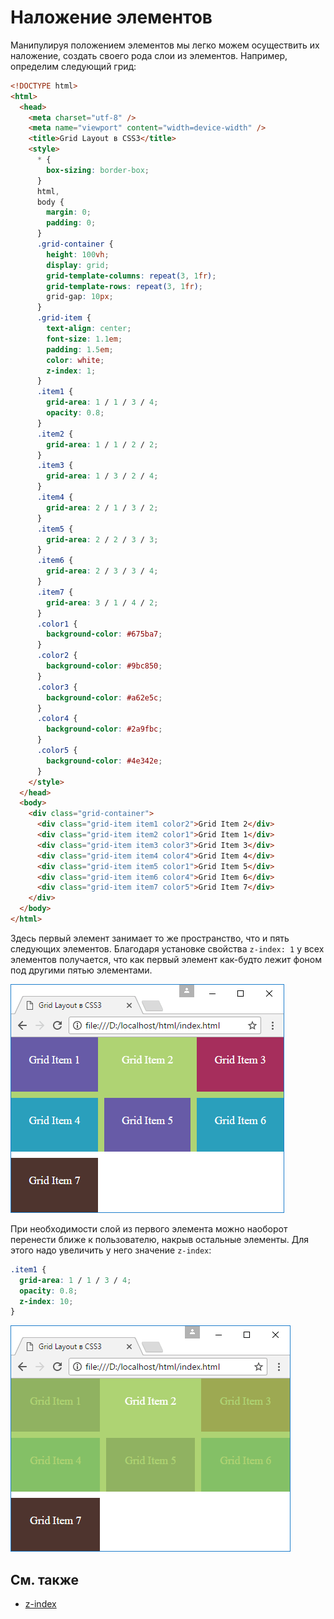 # Наложение элементов

Манипулируя положением элементов мы легко можем осуществить их наложение, создать своего рода слои из элементов. Например, определим следующий грид:

```html
<!DOCTYPE html>
<html>
  <head>
    <meta charset="utf-8" />
    <meta name="viewport" content="width=device-width" />
    <title>Grid Layout в CSS3</title>
    <style>
      * {
        box-sizing: border-box;
      }
      html,
      body {
        margin: 0;
        padding: 0;
      }
      .grid-container {
        height: 100vh;
        display: grid;
        grid-template-columns: repeat(3, 1fr);
        grid-template-rows: repeat(3, 1fr);
        grid-gap: 10px;
      }
      .grid-item {
        text-align: center;
        font-size: 1.1em;
        padding: 1.5em;
        color: white;
        z-index: 1;
      }
      .item1 {
        grid-area: 1 / 1 / 3 / 4;
        opacity: 0.8;
      }
      .item2 {
        grid-area: 1 / 1 / 2 / 2;
      }
      .item3 {
        grid-area: 1 / 3 / 2 / 4;
      }
      .item4 {
        grid-area: 2 / 1 / 3 / 2;
      }
      .item5 {
        grid-area: 2 / 2 / 3 / 3;
      }
      .item6 {
        grid-area: 2 / 3 / 3 / 4;
      }
      .item7 {
        grid-area: 3 / 1 / 4 / 2;
      }
      .color1 {
        background-color: #675ba7;
      }
      .color2 {
        background-color: #9bc850;
      }
      .color3 {
        background-color: #a62e5c;
      }
      .color4 {
        background-color: #2a9fbc;
      }
      .color5 {
        background-color: #4e342e;
      }
    </style>
  </head>
  <body>
    <div class="grid-container">
      <div class="grid-item item1 color2">Grid Item 2</div>
      <div class="grid-item item2 color1">Grid Item 1</div>
      <div class="grid-item item3 color3">Grid Item 3</div>
      <div class="grid-item item4 color4">Grid Item 4</div>
      <div class="grid-item item5 color1">Grid Item 5</div>
      <div class="grid-item item6 color4">Grid Item 6</div>
      <div class="grid-item item7 color5">Grid Item 7</div>
    </div>
  </body>
</html>
```

Здесь первый элемент занимает то же пространство, что и пять следующих элементов. Благодаря установке свойства `z-index: 1` у всех элементов получается, что как первый элемент как-будто лежит фоном под другими пятью элементами.

![Наложение элементов](grid-7-1.png)

При необходимости слой из первого элемента можно наоборот перенести ближе к пользователю, накрыв остальные элементы. Для этого надо увеличить у него значение `z-index`:

```css
.item1 {
  grid-area: 1 / 1 / 3 / 4;
  opacity: 0.8;
  z-index: 10;
}
```

![Наложение элементов](grid-7-2.png)

## См. также

- [z-index](/css/z-index/)
